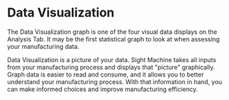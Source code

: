 # Data Visualization

 The Data Visualization graph is one of the four visual data displays on the Analysis Tab. It may be the first statistical graph to look at when assessing your manufacturing data.
 
 Data Visualization is a picture of your data. Sight Machine takes all inputs from your manufacturing process and displays that "picture" graphically. Graph data is easier to read and consume, and it allows you to better understand your manufacturing process. With that information in hand, you can make informed choices and improve manufacturing efficiency.
